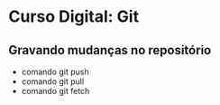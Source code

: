 # Curso Digital: Git

## Gravando mudanças no repositório

* comando git push
* comando git pull
* comando git fetch
